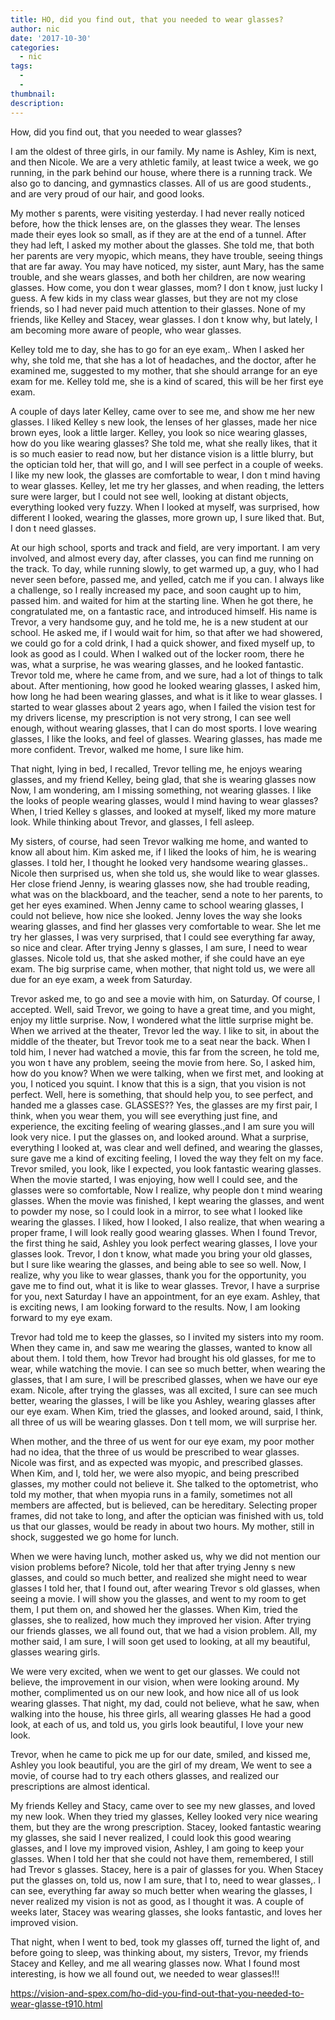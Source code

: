 ```yaml
---
title: HO, did you find out, that you needed to wear glasses?
author: nic
date: '2017-10-30'
categories:
  - nic
tags:
  - 
  - 
thumbnail: 
description: 
---
```


How, did you find out, that you needed to wear glasses?


I am the oldest of three girls, in our family.
My name is Ashley, Kim is next, and then Nicole.
We are a very athletic family, at least twice a week, we go running, in the park behind our house, where there is a running track.
We also go to dancing, and gymnastics classes.
All of us are good students., and are very proud of our hair, and good looks.


My mother s parents, were visiting yesterday.
I had never really noticed before, how the thick lenses are, on the glasses they wear.
The lenses made their eyes look so small, as if they are at the end of a tunnel.
After they had left, I asked my mother about the glasses.
She told me, that both her parents are very myopic, which means, they have trouble, seeing things that are far away. 
You may have noticed, my sister, aunt Mary, has the same trouble, and she wears glasses, and both her children, are now wearing glasses.
How come, you don t wear glasses, mom?
I don t know, just lucky I guess.
A few kids in my class wear glasses, but they are not my close friends, so I had never paid much attention to their glasses.
None of my friends, like Kelley and Stacey, wear glasses. 
I don t know why, but lately, I am becoming more aware of people, who wear glasses.


Kelley told me to day, she has to go for an eye exam,.
When I asked her why, she told me, that she has a lot of headaches, and the doctor, after he examined me, suggested to my mother, that she should arrange for an eye exam for me.
Kelley told me, she is a kind of scared, this will be her first eye exam.


A couple of days later Kelley, came over to see me, and show me her new glasses.
I liked Kelley s new look, the lenses of her glasses, made her nice brown eyes, look a little larger.
Kelley, you look so nice wearing glasses, how do you like wearing glasses?
She told me, what she really likes, that it is so much easier to read now, but her distance vision is a little blurry, but the optician told her, that will go, and I will see perfect in a couple of weeks.
I like my new look, the glasses are comfortable to wear, I don t mind having to wear glasses.
Kelley, let me try her glasses, and when reading, the letters sure were larger, but I could not see well, looking at distant objects, everything looked very fuzzy.
When I looked at myself, was surprised, how different I looked, wearing the glasses, more grown up,
I sure liked that.
But, I don t need glasses.

At our high school, sports and track and field, are very important.
I am very involved, and almost every day, after classes, you can find me running on the track.
To day, while running slowly, to get warmed up, a guy, who I had never seen before, passed me, and yelled, catch me if you can.
I always like a challenge, so I really increased my pace, and soon caught up to him, passed him.
and waited for him at the starting line.
When he got there, he congratulated me, on a fantastic race, and introduced himself.
His name is Trevor, a very handsome guy, and he told me, he is a new student at our school.
He asked me, if I would wait for him, so that after we had showered, we could go for a cold drink,
I had a quick shower, and fixed myself up, to look as good as I could.
When I walked out of the locker room, there he was, what a surprise, he was wearing glasses,
and he looked fantastic.
Trevor told me, where he came from, and we sure, had a lot of things to talk about.
After mentioning, how good he looked wearing glasses, I asked him, how long he had been wearing glasses, and what is it like to wear glasses.
I started to wear glasses about 2 years ago, when I failed the vision test for my drivers license, my prescription is not very strong, I can see well enough, without wearing glasses, that I can do most sports.
I love wearing glasses, I like the looks, and feel of glasses.
Wearing glasses, has made me more confident.
Trevor, walked me home, I sure like him.


That night, lying in bed, I recalled, Trevor telling me, he enjoys wearing glasses, and my friend Kelley, being glad, that she is wearing glasses now
Now, I am wondering, am I missing something, not wearing glasses.
I like the looks of people wearing glasses, would I mind having to wear glasses?
When, I tried Kelley s glasses, and looked at myself, liked my more mature look.
While thinking about Trevor, and glasses, I fell asleep.


My sisters, of course, had seen Trevor walking me home, and wanted to know all about him.
Kim asked me, if I liked the looks of him, he is wearing glasses. 
I told her, I thought he looked very handsome wearing glasses..
Nicole then surprised us, when she told us, she would like to wear glasses. 
Her close friend Jenny, is wearing glasses now, she had trouble reading, what was on the blackboard, and the teacher, send a note to her parents, to get her eyes examined.
When Jenny came to school wearing glasses, I could not believe, how nice she looked. 
Jenny loves the way she looks wearing glasses, and find her glasses very comfortable to wear.
She let me try her glasses, I was very surprised, that I could see everything far away, so nice and clear. 
After trying Jenny s glasses, I am sure, I need to wear glasses.
Nicole told us, that she asked mother, if she could have an eye exam. 
The big surprise came, when mother, that night told us, we were all due for an eye exam, a week from Saturday.


Trevor asked me, to go and see a movie with him, on Saturday.
Of course, I accepted.
Well, said Trevor, we going to have a great time, and you might, enjoy my little surprise.
Now, I wondered what the little surprise might be.
When we arrived at the theater, Trevor led the way.
I like to sit, in about the middle of the theater, but Trevor took me to a seat near the back.
When I told him, I never had watched a movie, this far from the screen, he told me, you won t have any problem, seeing the movie from here.
So, I asked him, how do you know?
When we were talking, when we first met, and looking at you, I noticed you squint.
I know that this is a sign, that you vision is not perfect.
Well, here is something, that should help you, to see perfect, and handed me a glasses case.
GLASSES??
Yes, the glasses are my first pair, I think, when you wear them, you will see everything just fine, and experience, the exciting feeling of wearing glasses.,and I am sure you will look very nice.
I put the glasses on, and looked around.
What a surprise, everything I looked at, was clear and well defined, and wearing the glasses, sure gave me a kind of exciting feeling, I loved the way they felt on my face.
Trevor smiled, you look, like I expected, you look fantastic wearing glasses.
When the movie started, I was enjoying, how well I could see, and the glasses were so comfortable, Now I realize, why people don t mind wearing glasses. 
When the movie was finished, I kept wearing the glasses, and went to powder my nose, so I could look in a mirror, to see what I looked like wearing the glasses.
I liked, how I looked, I also realize, that when wearing a proper frame, I will look really good wearing glasses.
When I found Trevor, the first thing he said, Ashley you look perfect wearing glasses, I love your glasses look.
Trevor, I don t know, what made you bring your old glasses, but I sure like wearing the glasses, and being able to see so well.
Now, I realize, why you like to wear glasses, thank you for the opportunity, you gave me to find out, what it is like to wear glasses.
Trevor, I have a surprise for you, next Saturday I have an appointment, for an eye exam.
Ashley, that is exciting news, I am looking forward to the results. 
Now, I am looking forward to my eye exam.


Trevor had told me to keep the glasses, so I invited my sisters into my room.
When they came in, and saw me wearing the glasses, wanted to know all about them.
I told them, how Trevor had brought his old glasses, for me to wear, while watching the movie. 
I can see so much better, when wearing the glasses, that I am sure, I will be prescribed glasses, when we have our eye exam.
Nicole, after trying the glasses, was all excited, I sure can see much better, wearing the glasses, I will be like you Ashley, wearing glasses after our eye exam.
When Kim, tried the glasses, and looked around, said, I think, all three of us will be wearing glasses.
Don t tell mom, we will surprise her.


When mother, and the three of us went for our eye exam, my poor mother had no idea, that the three of us would be prescribed to wear glasses.
Nicole was first, and as expected was myopic, and prescribed glasses.
When Kim, and I, told her, we were also myopic, and being prescribed glasses, my mother could not believe it.
She talked to the optometrist, who told my mother, that when myopia runs in a family, sometimes not all members are affected, but is believed, can be hereditary.
Selecting proper frames, did not take to long, and after the optician was finished with us, told us that our glasses, would be ready in about two hours. 
My mother, still in shock, suggested we go home for lunch.


When we were having lunch, mother asked us, why we did not mention our vision problems before?
Nicole, told her that after trying Jenny s new glasses, and could so much better, and realized she might need to wear glasses
I told her, that I found out, after wearing Trevor s old glasses, when seeing a movie. 
I will show you the glasses, and went to my room to get them, I put them on, and showed her the glasses.
When Kim, tried the glasses, she to realized, how much they improved her vision. 
After trying our friends glasses, we all found out, that we had a vision problem.
All, my mother said, I am sure, I will soon get used to looking, at all my beautiful, glasses wearing girls.


We were very excited, when we went to get our glasses.
We could not believe, the improvement in our vision, when were looking around.
My mother, complimented us on our new look, and how nice all of us look wearing glasses.
That night, my dad, could not believe, what he saw, when walking into the house, his three girls, all wearing glasses
He had a good look, at each of us, and told us, you girls look beautiful, I love your new look.


Trevor, when he came to pick me up for our date, smiled, and kissed me, Ashley you look beautiful, you are the girl of my dream,
We went to see a movie, of course had to try each others glasses, and realized our prescriptions are almost identical.


My friends Kelley and Stacy, came over to see my new glasses, and loved my new look.
When they tried my glasses, Kelley looked very nice wearing them, but they are the wrong prescription.
Stacey, looked fantastic wearing my glasses, she said I never realized, I could look this good wearing glasses, and I love my improved vision, Ashley, I am going to keep your glasses.
When I told her that she could not have them, remembered, I still had Trevor s glasses.
Stacey, here is a pair of glasses for you.
When Stacey put the glasses on, told us, now I am sure, that I to, need to wear glasses,.
I can see, everything far away so much better when wearing the glasses, I never realized my vision is not as good, as I thought it was.
A couple of weeks later, Stacey was wearing glasses, she looks fantastic, and loves her improved vision.


That night, when I went to bed, took my glasses off, turned the light of, and before going to sleep, was thinking about, my sisters, Trevor, my friends Stacey and Kelley, and me all wearing glasses now.
What I found most interesting, is how we all found out, we needed to wear glasses!!!

https://vision-and-spex.com/ho-did-you-find-out-that-you-needed-to-wear-glasse-t910.html
